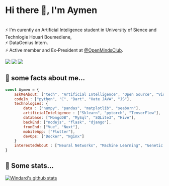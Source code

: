 # Hi there 👋, I'm Aymen

<br/> ⚡ I'm curently an Artificial Inteligence student in University of Sience and Technlogie Houari Boumediene, 
<br/> ⚡ DataGenius Intern.
<br/> ⚡ Active member and Ex-President at [@OpenMindsClub](http://openmindsclub.net/).


[![](https://img.shields.io/badge/-Aymen-blue?style=flat-square&logo=Linkedin&logoColor=white&link=https://www.linkedin.com/in/aymen-rayane-khouas/)](https://www.linkedin.com/in/aymen-rayane-khouas/)
[![](https://img.shields.io/badge/-aymenkhouas@gmail.com-c14438?style=flat-square&logo=Gmail&logoColor=white&link=mailto:aymenkhouas@gmail.com)](mailto:aymenkhouas@gmail.com)
[![](https://img.shields.io/badge/-Aymen_krt-blue?style=flat-square&logo=Twitter&logoColor=white&link=https://twitter.com/Aymen_krt)](https://twitter.com/Aymen_krt)

## 💬 some facts about me...

```js
const Aymen = {
    askMeAbout: ["tech", "Artificial Intelligence", "Open Source", "Video games", "History"],
    codeIn : ["python", "C", "Dart", "Hate JAVA", "JS"],
    technologies: {
        data : ["numpy", "pandas", "matplotlib", "seaborn"],
        artificialInteligence : ["Sklearn", "pytorch", "TensorFlow"],
        database: ["MongoDB", "MySql", "SQLite3", "Hive"],
        backEnd: ["nodejs", "flask", "django"],
        fronEnd: ["Vue", "Nuxt"],
        mobileApp: ["Flutter"],   
        devOps: ["Docker", "Nginx"]
    }
    interestedAbout : ["Neural Networks", "Machine Learning", "Genetic Algorithms", "NLP", "Transformers", "Diffusers"]
}
```




## 🌱 Some stats...

[![Windard's github stats](https://github-readme-stats.vercel.app/api?username=aymenkhs&show_icons=true)](https://github.com/aymenkhs)
<!--
**aymenkhs/aymenkhs** is a ✨ _special_ ✨ repository because its `README.md` (this file) appears on your GitHub profile.

Here are some ideas to get you started:

- 🔭 I’m currently working on ...
- 🌱 I’m currently learning ...
- 👯 I’m looking to collaborate on ...
- 🤔 I’m looking for help with ...
- 💬 Ask me about ...
- 📫 How to reach me: ...
- 😄 Pronouns: ...
- ⚡ Fun fact: ...
-->
